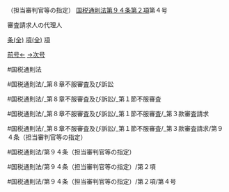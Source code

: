 （担当審判官等の指定）
[国税通則法第９４条第２項](国税通則法＿＿＿＿＿第９４条第２項)第４号

審査請求人の代理人

[条(全)](国税通則法＿＿＿＿＿第９４条_.md)    [項(全)](国税通則法＿＿＿＿＿第９４条第２項_.md)    [項](国税通則法＿＿＿＿＿第９４条第２項.md)

[前号←](国税通則法＿＿＿＿＿第９４条第２項第３号.md)    [→次号](国税通則法＿＿＿＿＿第９４条第２項第５号.md)

#国税通則法

#国税通則法/_第８章不服審査及び訴訟

#国税通則法/_第８章不服審査及び訴訟/_第１節不服審査

#国税通則法/_第８章不服審査及び訴訟/_第１節不服審査/_第３款審査請求

#国税通則法/_第８章不服審査及び訴訟/_第１節不服審査/_第３款審査請求/第９４条（担当審判官等の指定）

#国税通則法/第９４条（担当審判官等の指定）

#国税通則法/第９４条（担当審判官等の指定）/第２項

#国税通則法/第９４条（担当審判官等の指定）/第２項/第４号

